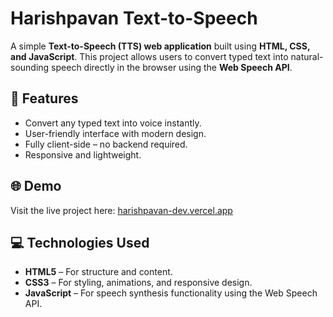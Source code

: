 # Harishpavan Text-to-Speech

A simple **Text-to-Speech (TTS) web application** built using **HTML, CSS, and JavaScript**. This project allows users to convert typed text into natural-sounding speech directly in the browser using the **Web Speech API**.  

## 🔹 Features

- Convert any typed text into voice instantly.
- User-friendly interface with modern design.
- Fully client-side – no backend required.
- Responsive and lightweight.


## 🌐 Demo

Visit the live project here: [harishpavan-dev.vercel.app](https://harishpavan-dev.vercel.app)

## 💻 Technologies Used

- **HTML5** – For structure and content.
- **CSS3** – For styling, animations, and responsive design.
- **JavaScript** – For speech synthesis functionality using the Web Speech API.
